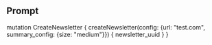 
## Prompt

mutation CreateNewsletter {
  createNewsletter(config: {url: "test.com", summary_config: {size: "medium"}}) {
    newsletter_uuid
  }
}